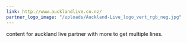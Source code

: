 ```yaml
---
link: http://www.aucklandlive.co.nz/
partner_logo_image: "/uploads/Auckland-Live_logo_vert_rgb_neg.jpg"
---
```


content for auckland live partner with more to get multiple lines.
